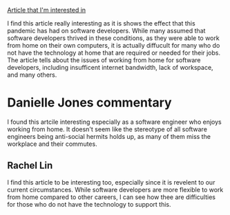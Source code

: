 [Article that I'm interested in](https://www.computerweekly.com/feature/Coronavirus-Managing-software-development-during-lockdown)

I find this article really interesting as it is shows the effect that this pandemic has had on software developers. While many assumed that software developers thrived in these conditions, as they were able to work from home on their own computers, it is actually diffucult for many who do not have the technology at home that are required or needed for their jobs. The article tells about the issues of working from home for software developers, including insufficent internet bandwidth, lack of workspace, and many others.

# Danielle Jones commentary
I found this artcile interesting especially as a software engineer who enjoys working from home. It doesn't seem like the stereotype of all software engineers being anti-social hermits holds up, as many of them miss the workplace and their commutes.

## Rachel Lin 
I find this article to be interesting too, especially since it is revelent to our current circumstances. While software developers are more flexible to work from home compared to other careers, I can see how thee are difficulties for those who do not have the technology to support this. 
